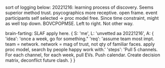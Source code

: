 
sort of logging below:
20221216: learning process of discovery. Seems superior method trust. psycographics more receptive. open frame. event participants self selected -> proc model free. Since time constraint, might as well top down. BOVCPOPMSE. Left to right. Not other way.



brain-farting: SLAF apply here.
{
    S: 'me',
    L: 'unvetted aa 20221216',
    A: {
        'idea': 'once a week, go for something."
        'req': 'assume team most impt. team = network. network = mag of trust, not qty of familiar faces. apply proc model, search by people happy work with.'
        'steps': 'Pull 5 channels. For each channel, for each week, pull EVs. Push calendar. Create decision matrix, deconflict future clash. 
    }
}